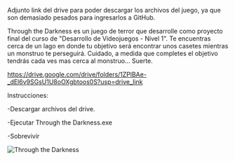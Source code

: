 Adjunto link del drive para poder descargar los archivos del juego, ya que son demasiado pesados para ingresarlos a GitHub.

 Through the Darkness es un juego de terror que desarrolle como proyecto final del curso de "Desarrollo de Videojuegos - Nivel 1". Te encuentras cerca de un lago en donde tu objetivo será encontrar unos casetes mientras un monstruo te perseguirá. Cuidado, a medida que completes el objetivo tendrás cada ves mas cerca al monstruo... Suerte. 
 
https://drive.google.com/drive/folders/1ZPlBAe-_dEl6v9SGsU1U8oOXgbtoos0S?usp=drive_link

Instrucciones:

-Descargar archivos del drive.

-Ejecutar Through the Darkness.exe 

-Sobrevivir

![Through the Darkness](https://github.com/SantiR003/Through-the-Darkness/assets/83555664/00493cf7-bd2c-4039-b68d-7261737cff96)
